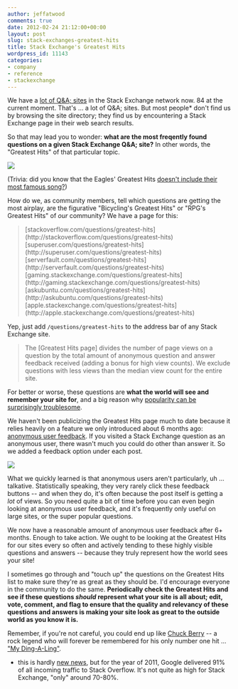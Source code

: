 ```yaml
---
author: jeffatwood
comments: true
date: 2012-02-24 21:12:00+00:00
layout: post
slug: stack-exchanges-greatest-hits
title: Stack Exchange's Greatest Hits
wordpress_id: 11143
categories:
- company
- reference
- stackexchange
---
```


We have a [lot of Q&A; sites](http://stackexchange.com/sites) in the Stack Exchange network now. 84 at the current moment.  That's … a lot of Q&A; sites. But most people* don't find us by browsing the site directory; they find us by encountering a Stack Exchange page in their web search results.

So that may lead you to wonder: **what are the most freqently found questions on a given Stack Exchange Q&A; site?** In other words, the "Greatest Hits" of that particular topic.

[
![](http://blog.stackoverflow.com/wp-content/uploads/eagles-greatest-hits-japanese.jpg)
](http://www.digitaldreamdoor.com/pages/best_sold_albums.html)

(Trivia: did you know that the Eagles' Greatest Hits [doesn't include their most famous song?](http://misterbulger.com/2012/02/09/how-greatest-hits-go-wrong-part-6-jumping-the-greatest-hits-gun/))

How do we, as community members, tell which questions are getting the most airplay, are the figurative "Bicycling's Greatest Hits" or "RPG's Greatest Hits" of _our_ community? We have a page for this:



<blockquote>
[stackoverflow.com/questions/greatest-hits](http://stackoverflow.com/questions/greatest-hits)
[superuser.com/questions/greatest-hits](http://superuser.com/questions/greatest-hits)
[serverfault.com/questions/greatest-hits](http://serverfault.com/questions/greatest-hits)
[gaming.stackexchange.com/questions/greatest-hits](http://gaming.stackexchange.com/questions/greatest-hits)
[askubuntu.com/questions/greatest-hits](http://askubuntu.com/questions/greatest-hits)
[apple.stackexchange.com/questions/greatest-hits](http://apple.stackexchange.com/questions/greatest-hits)
</blockquote>



Yep, just add `/questions/greatest-hits` to the address bar of any Stack Exchange site. 



<blockquote>
The [Greatest Hits page] divides the number of page views on a question by the total amount of anonymous question and answer feedback received (adding a bonus for high view counts). We exclude questions with less views than the median view count for the entire site.
</blockquote>



For better or worse, these questions are **what the world will see and remember your site for**, and a big reason why [popularity can be surprisingly troublesome](http://blog.stackoverflow.com/2012/01/the-trouble-with-popularity/).

We haven't been publicizing the Greatest Hits page much to date because it relies heavily on a feature we only introduced about 6 months ago: [anonymous user feedback](http://meta.stackoverflow.com/questions/98630/anonymous-user-feedback-now-in-testing). If you visited a Stack Exchange question as an anonymous user, there wasn't much you could do other than answer it. So we added a feedback option under each post.

![](http://blog.stackoverflow.com/wp-content/uploads/post-feedback.png)

What we quickly learned is that anonymous users aren't particularly, uh … talkative. Statistically speaking, they very rarely click these feedback buttons -- and when they do, it's often because the post itself is getting a _lot_ of views. So you need quite a bit of time before you can even begin looking at anonymous user feedback, and it's frequently only useful on large sites, or the super popular questions.

We now have a reasonable amount of anonymous user feedback after 6+ months. Enough to take action. We ought to be looking at the Greatest Hits for our sites every so often and actively tending to these highly visible questions and answers -- because they truly represent how the world sees your site!

I sometimes go through and "touch up" the questions on the Greatest Hits list to make sure they're as great as they should be. I'd encourage everyone in the community to do the same. **Periodically check the Greatest Hits and see if these questions _should_ represent what your site is all about; edit, vote, comment, and flag to ensure that the quality and relevancy of these questions and answers is making your site look as great to the outside world as you know it is.**

Remember, if you're not careful, you could end up like [Chuck Berry](http://en.wikipedia.org/wiki/Chuck_Berry) -- a rock legend who will forever be remembered for his only number one hit … ["My Ding-A-Ling"](http://en.wikipedia.org/wiki/My_Ding-a-Ling).

* this is hardly [new news](http://www.codinghorror.com/blog/2011/01/trouble-in-the-house-of-google.html), but for the year of 2011, Google delivered 91% of all incoming traffic to Stack Overflow. It's not quite as high for Stack Exchange, "only" around 70-80%.

